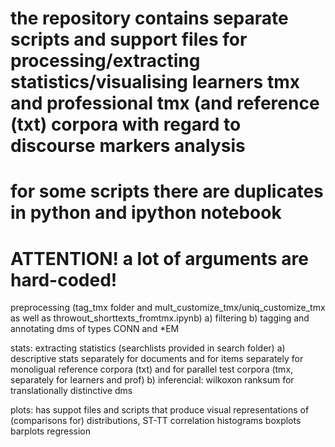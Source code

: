 # the repository contains separate scripts and support files for processing/extracting statistics/visualising learners tmx and professional tmx (and reference (txt) corpora with regard to discourse markers analysis

# for some scripts there are duplicates in python and ipython notebook

# ATTENTION! a lot of arguments are hard-coded!
preprocessing (tag_tmx folder and mult_customize_tmx/uniq_customize_tmx as well as throwout_shorttexts_fromtmx.ipynb)
	a) filtering
	b) tagging and annotating dms of types CONN and *EM
	
stats: extracting statistics (searchlists provided in search folder) 
	a) descriptive stats 
		separately for documents and for items
		separately for monoligual reference corpora (txt) and for parallel test corpora (tmx, separately for learners and prof)
	b) inferencial: wilkoxon ranksum for translationally distinctive dms

plots: has suppot files and scripts that produce visual representations of (comparisons for) distributions, ST-TT correlation
	histograms
	boxplots
	barplots
	regression
	

